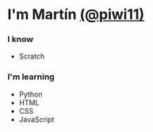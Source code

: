 # I'm Martín [(@piwi11)](http://github.com/piwi11)

### I know
- Scratch

### I'm learning
- Python 
- HTML
- CSS
- JavaScript
